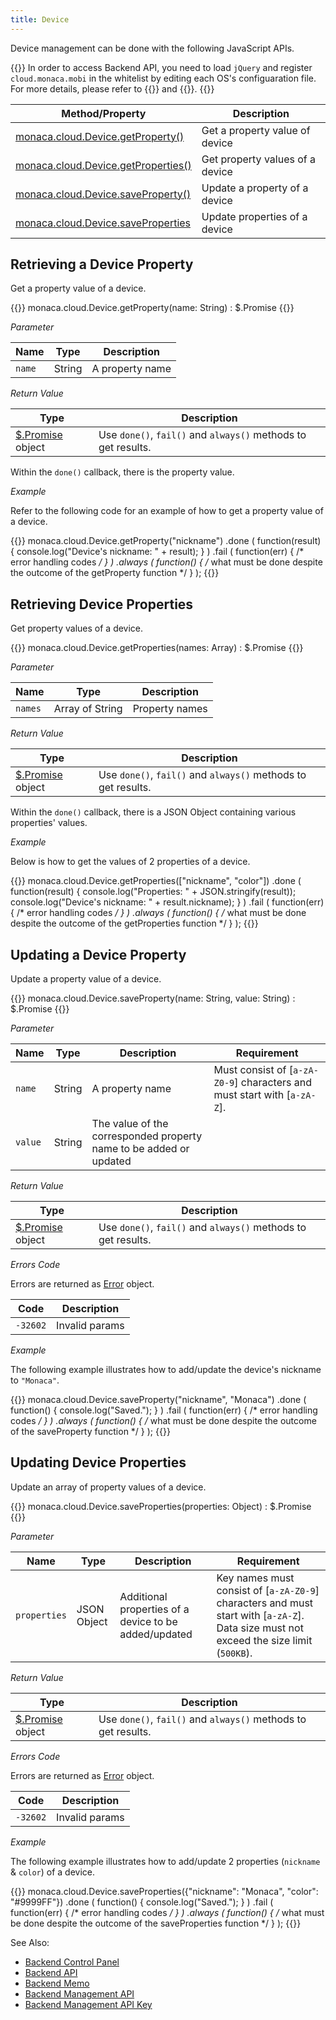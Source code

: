```yaml
---
title: Device
---
```


Device management can be done with the following JavaScript APIs.

{{<note>}}
In order to access Backend API, you need to load <code>jQuery</code> and register
<code>cloud.monaca.mobi</code> in the whitelist by editing each OS's configuaration
file. For more details, please refer to {{<link href="/en/reference/config/android_configuration/#access-origin-android" title="Access Origin (Android)">}} and {{<link href="/en/reference/config/ios_configuration/#access-origin" title="Access Origin (iOS)">}}.
{{</note>}}

Method/Property | Description
----------------|--------------------
[monaca.cloud.Device.getProperty()](#d-getproperty) | Get a property value of device
[monaca.cloud.Device.getProperties()](#d-getproperties) | Get property values of a device
[monaca.cloud.Device.saveProperty()](#d-saveproperty) | Update a property of a device
[monaca.cloud.Device.saveProperties](#d-saveproperties) | Update properties of a device

##  Retrieving a Device Property

Get a property value of a device.

{{<syntax>}}
monaca.cloud.Device.getProperty(name: String) : $.Promise
{{</syntax>}}

*Parameter*

Name | Type | Description
-----|------|-------------
`name` | String | A property name

*Return Value*

Type | Description
-----|--------------------------
[$.Promise](../other/#promise) object | Use `done()`, `fail()` and `always()` methods to get results.

Within the `done()` callback, there is the property value.

*Example*

Refer to the following code for an example of how to get a property value of a device.

{{<highlight javascript>}}
monaca.cloud.Device.getProperty("nickname")
  .done
    (
      function(result)
      { console.log("Device's nickname: " + result); }
    )
  .fail
    (
      function(err)
      { /* error handling codes */ }
    )
  .always
    (
      function()
      { /* what must be done despite the outcome of the getProperty function */ }
    );
{{</highlight>}}

##  Retrieving Device Properties

Get property values of a device.

{{<syntax>}}
monaca.cloud.Device.getProperties(names: Array) : $.Promise
{{</syntax>}}

*Parameter*

Name | Type | Description
-----|------|-------------
`names` | Array of String | Property names

*Return Value*

Type | Description
-----|--------------------------
[$.Promise](../other/#promise) object | Use `done()`, `fail()` and `always()` methods to get results.

Within the `done()` callback, there is a JSON Object containing various properties' values.

*Example*

Below is how to get the values of 2 properties of a device.

{{<highlight javascript>}}
monaca.cloud.Device.getProperties(["nickname", "color"])
  .done
    (
      function(result)
      {
        console.log("Properties: " + JSON.stringify(result));
        console.log("Device's nickname: " + result.nickname);
      }
    )
  .fail
    (
      function(err)
      { /* error handling codes */ }
    )
  .always
    (
      function()
      { /* what must be done despite the outcome of the getProperties function */ }
    );
{{</highlight>}}

##  Updating a Device Property

Update a property value of a device.

{{<syntax>}}
monaca.cloud.Device.saveProperty(name: String, value: String) : $.Promise
{{</syntax>}}

*Parameter*

Name | Type | Description | Requirement
-----|------|-------------|---------------------
`name` | String | A property name | Must consist of \[`a-zA-Z0-9`\] characters and must start with \[`a-zA-Z`\].
`value` | String | The value of the corresponded property name to be added or updated |

*Return Value*

Type | Description
-----|--------------------------
[$.Promise](../other/#promise) object | Use `done()`, `fail()` and `always()` methods to get results.

*Errors Code*

Errors are returned as [Error](../error) object.

Code | Description
-----|--------------------------
`-32602` |  Invalid params

*Example*

The following example illustrates how to add/update the device's nickname to `"Monaca"`.

{{<highlight javascript>}}
monaca.cloud.Device.saveProperty("nickname", "Monaca")
  .done
    (
      function()
      { console.log("Saved."); }
    )
  .fail
    (
      function(err)
      { /* error handling codes */ }
    )
  .always
    (
      function()
      { /* what must be done despite the outcome of the saveProperty function */ }
    );
{{</highlight>}}

##  Updating Device Properties

Update an array of property values of a device.

{{<syntax>}}
monaca.cloud.Device.saveProperties(properties: Object) : $.Promise
{{</syntax>}}

*Parameter*

Name | Type | Description | Requirement
-----|------|-------------|---------------------
`properties` | JSON Object | Additional properties of a device to be added/updated | Key names must consist of [`a-zA-Z0-9`] characters and must start with [`a-zA-Z`]. Data size must not exceed the size limit (`500KB`).


*Return Value*

Type | Description
-----|--------------------------
[$.Promise](../other/#promise) object | Use `done()`, `fail()` and `always()` methods to get results.

*Errors Code*

Errors are returned as [Error](../error) object.

Code | Description
-----|--------------------------
`-32602` |  Invalid params

*Example*

The following example illustrates how to add/update 2 properties (`nickname` & `color`) of a device.

{{<highlight javascript>}}
monaca.cloud.Device.saveProperties({"nickname": "Monaca", "color": "#9999FF"})
  .done
    (
      function()
      { console.log("Saved."); }
    )
  .fail
    (
      function(err)
      { /* error handling codes */ }
    )
  .always
    (
      function()
      { /* what must be done despite the outcome of the saveProperties function */ }
    );
{{</highlight>}}


See Also: 

- [Backend Control Panel](/en/backend/manual/control_panel)
- [Backend API](../../cloud)
- [Backend Memo](/en/sampleapp/samples/backend_memo)
- [Backend Management API](../../cloud_management)
- [Backend Management API Key](/en/backend/manual/control_panel/#backend-management-api-key)